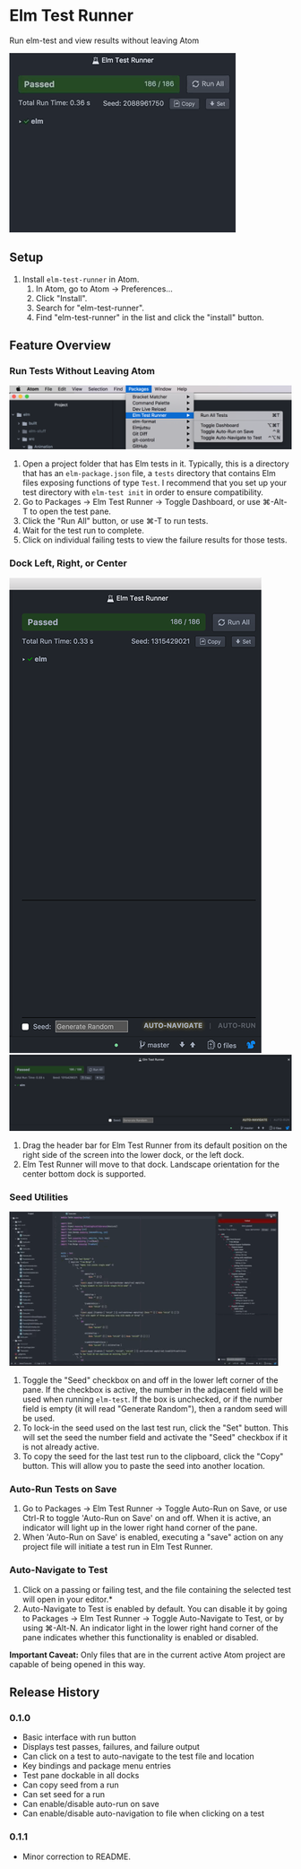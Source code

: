 # Elm Test Runner

Run elm-test and view results without leaving Atom

![Elm Test Runner](https://github.com/mbuscemi/elm-test-runner/blob/master/images/elm-test-runner-animated-header-only.gif)

## Setup

1. Install `elm-test-runner` in Atom.
    1. In Atom, go to Atom → Preferences...
    2. Click "Install".
    3. Search for "elm-test-runner".
    4. Find "elm-test-runner" in the list and click the "install" button.

## Feature Overview

### Run Tests Without Leaving Atom

![Running Tests](https://github.com/mbuscemi/elm-test-runner/blob/master/images/menu.png)

1. Open a project folder that has Elm tests in it. Typically, this is a directory that has an `elm-package.json` file, a `tests` directory that contains Elm files exposing functions of type `Test`. I recommend that you set up your test directory with `elm-test init` in order to ensure compatibility.
2. Go to Packages → Elm Test Runner → Toggle Dashboard, or use ⌘-Alt-T to open the test pane.
3. Click the "Run All" button, or use ⌘-T to run tests.
4. Wait for the test run to complete.
5. Click on individual failing tests to view the failure results for those tests.

### Dock Left, Right, or Center

![Vertical Layout—Left & Right Dock](https://github.com/mbuscemi/elm-test-runner/blob/master/images/layout-vertical.png)
![Horizontal Layout—Bottom Dock](https://github.com/mbuscemi/elm-test-runner/blob/master/images/layout-horizontal.png)

1. Drag the header bar for Elm Test Runner from its default position on the right side of the screen into the lower dock, or the left dock.
2. Elm Test Runner will move to that dock. Landscape orientation for the center bottom dock is supported.

### Seed Utilities

![Setting the Seed](https://github.com/mbuscemi/elm-test-runner/blob/master/images/set-seed-example.gif)

1. Toggle the "Seed" checkbox on and off in the lower left corner of the pane. If the checkbox is active, the number in the adjacent field will be used when running `elm-test`. If the box is unchecked, or if the number field is empty (it will read "Generate Random"), then a random seed will be used.
2. To lock-in the seed used on the last test run, click the "Set" button. This will set the seed the number field and activate the "Seed" checkbox if it is not already active.
3. To copy the seed for the last test run to the clipboard, click the "Copy" button. This will allow you to paste the seed into another location.

### Auto-Run Tests on Save

1. Go to Packages → Elm Test Runner → Toggle Auto-Run on Save, or use Ctrl-R to toggle 'Auto-Run on Save' on and off. When it is active, an indicator will light up in the lower right hand corner of the pane.
2. When 'Auto-Run on Save' is enabled, executing a "save" action on any project file will initiate a test run in Elm Test Runner.

### Auto-Navigate to Test

1. Click on a passing or failing test, and the file containing the selected test will open in your editor.*
2. Auto-Navigate to Test is enabled by default. You can disable it by going to Packages → Elm Test Runner → Toggle Auto-Navigate to Test, or by using ⌘-Alt-N. An indicator light in the lower right hand corner of the pane indicates whether this functionality is enabled or disabled.

**Important Caveat:** Only files that are in the current active Atom project are capable of being opened in this way.

## Release History

### 0.1.0

* Basic interface with run button
* Displays test passes, failures, and failure output
* Can click on a test to auto-navigate to the test file and location
* Key bindings and package menu entries
* Test pane dockable in all docks
* Can copy seed from a run
* Can set seed for a run
* Can enable/disable auto-run on save
* Can enable/disable auto-navigation to file when clicking on a test

### 0.1.1

* Minor correction to README.
